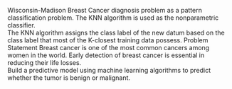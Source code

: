Wisconsin-Madison Breast Cancer diagnosis problem as a pattern classification problem. The KNN algorithm is used as the nonparametric classifier.\
The KNN algorithm assigns the class label of the new datum based on the class label that most of the K-closest training data possess.
Problem Statement Breast cancer is one of the most common cancers among women in the world. Early detection of breast cancer is essential in reducing their life losses.\
Build a predictive model using machine learning algorithms to predict whether the tumor is benign or malignant.
